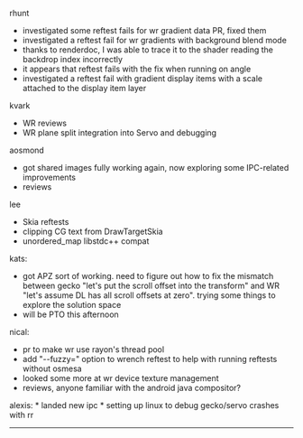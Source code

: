 rhunt
* investigated some reftest fails for wr gradient data PR, fixed them
* investigated a reftest fail for wr gradients with background blend mode
* thanks to renderdoc, I was able to trace it to the shader reading the backdrop index incorrectly
* it appears that reftest fails with the fix when running on angle
* investigated a reftest fail with gradient display items with a scale attached to the display item layer



kvark
* WR reviews
* WR plane split integration into Servo and debugging



aosmond
* got shared images fully working again, now exploring some IPC-related improvements
* reviews



lee
* Skia reftests
* clipping CG text from DrawTargetSkia
* unordered_map libstdc++ compat



kats:
* got APZ sort of working. need to figure out how to fix the mismatch between gecko "let's put the scroll offset into the transform" and WR "let's assume DL has all scroll offsets at zero". trying some things to explore the solution space
* will be PTO this afternoon



nical:
* pr to make wr use rayon's thread pool
* add "--fuzzy=<val>" option to wrench reftest to help with running reftests without osmesa
* looked some more at wr device texture management
* reviews, anyone familiar with the android java compositor?



alexis:
        * landed new ipc
        * setting up linux to debug gecko/servo crashes with rr

________________


